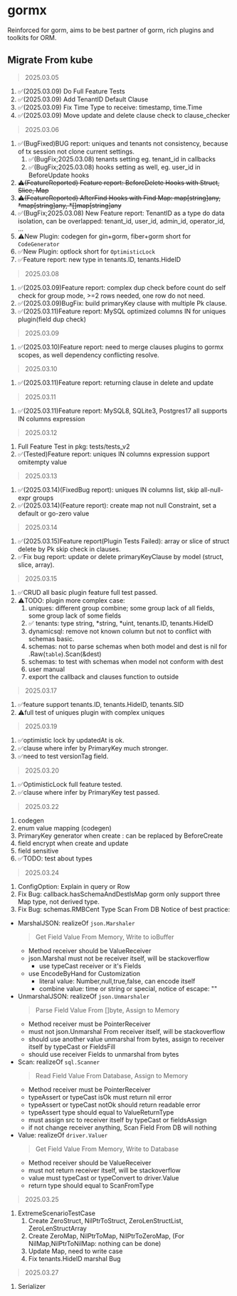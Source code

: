 # gormx
Reinforced for gorm, aims to be best partner of gorm, rich plugins and toolkits for ORM.

## Migrate From kube
> 2025.03.05
1. ✅(2025.03.09) Do Full Feature Tests
2. ✅(2025.03.09) Add TenantID Default Clause
3. ✅(2025.03.09) Fix Time Type to receive: timestamp, time.Time
4. ✅(2025.03.09) Move update and delete clause check to clause_checker

> 2025.03.06
1. ✅(BugFixed)BUG report: uniques and tenants not consistency, because of tx session not clone current settings.
   1. ✅(BugFix;2025.03.08) tenants setting eg. tenant_id in callbacks
   2. ✅(BugFix;2025.03.08) hooks setting as well, eg. user_id in BeforeUpdate hooks
2. ~~⚠️(FeatureReported) Feature report: BeforeDelete Hooks with Struct, Slice, Map~~
3. ~~⚠️(FeatureReported) AfterFind Hooks with Find Map: ~~map[string]any~~, *map[string]any, *[]map[string]any~~
4. ✅(BugFix;2025.03.08) New Feature report: TenantID as a type do data isolation, can be overlapped: tenant_id, user_id, admin_id, operator_id, ...
5. ⚠️New Plugin: codegen for gin+gorm, fiber+gorm short for `CodeGenerator`
6. ✅New Plugin: optlock short for `OptimisticLock`
7. ✅Feature report: new type in tenants.ID, tenants.HideID

> 2025.03.08
1. ✅(2025.03.09)Feature report: complex dup check before count do self check for group mode, >=2 rows needed, one row do not need.
2. ✅(2025.03.09)BugFix: build primaryKey clause with multiple Pk clause.
3. ✅(2025.03.11)Feature report: MySQL optimized columns IN for uniques plugin(field dup check)

> 2025.03.09
1. ✅(2025.03.10)Feature report: need to merge clauses plugins to gormx scopes, as well dependency conflicting resolve.

> 2025.03.10
1. ✅(2025.03.11)Feature report: returning clause in delete and update

> 2025.03.11
1. ✅(2025.03.11)Feature report: MySQL8, SQLite3, Postgres17 all supports IN columns expression

> 2025.03.12
1. Full Feature Test in pkg: tests/tests_v2
2. ✅(Tested)Feature report: uniques IN columns expression support omitempty value

> 2025.03.13 
1. ✅(2025.03.14)(FixedBug report): uniques IN columns list, skip all-null-expr groups
2. ✅(2025.03.14)(Feature report): create map not null Constraint, set a default or go-zero value

> 2025.03.14
1. ✅(2025.03.15)Feature report(Plugin Tests Failed): array or slice of struct delete by Pk skip check in clauses.
2. ✅Fix bug report: update or delete primaryKeyClause by model (struct, slice, array).

> 2025.03.15
1. ✅CRUD all basic plugin feature full test passed.
2. ⚠️TODO: plugin more complex case:
   1. uniques: different group combine; some group lack of all fields, some group lack of some fields
   2. ✅ tenants: type string, *string, *uint, tenants.ID, tenants.HideID
   3. dynamicsql: remove not known column but not to conflict with schemas basic.
   4. schemas: not to parse schemas when both model and dest is nil for .Raw(`table`).Scan(&dest)
   5. schemas: to test with schemas when model not conform with dest
   6. user manual
   7. export the callback and clauses function to outside

> 2025.03.17
1. ✅feature support tenants.ID, tenants.HideID, tenants.SID
2. ⚠️full test of uniques plugin with complex uniques

> 2025.03.19
1. ✅optimistic lock by updatedAt is ok.
2. ✅clause where infer by PrimaryKey much stronger.
3. ✅need to test versionTag field.

> 2025.03.20
1. ✅OptimisticLock full feature tested.
2. ✅clause where infer by PrimaryKey test passed.

> 2025.03.22
1. codegen
2. enum value mapping (codegen)
3. PrimaryKey generator when create : can be replaced by BeforeCreate
4. field encrypt when create and update
5. field sensitive
6. ✅TODO: test about types

> 2025.03.24
1. ConfigOption: Explain in query or Row
2. Fix Bug: callback.hasSchemaAndDestIsMap gorm only support three Map type, not derived type.
3. Fix Bug: schemas.RMBCent Type Scan From DB
Notice of best practice: 
- MarshalJSON: realizeOf `json.Marshaler`
  > Get Field Value From Memory, Write to ioBuffer
  - Method receiver should be ValueReceiver
  - json.Marshal must not be receiver itself, will be stackoverflow
    - use typeCast receiver or it's Fields
  - use EncodeByHand for Customization
    - literal value: Number,null,true,false, can encode itself
    - combine value: time or string or special, notice of escape: ""
- UnmarshalJSON: realizeOf `json.Unmarshaler`
  > Parse Field Value From []byte, Assign to Memory
  - Method receiver must be PointerReceiver
  - must not json.Unmarshal From receiver itself, will be stackoverflow
  - should use another value unmarshal from bytes, assign to receiver itself by typeCast or FieldsFill
  - should use receiver Fields to unmarshal from bytes
- Scan: realizeOf `sql.Scanner`
  > Read Field Value From Database, Assign to Memory
  - Method receiver must be PointerReceiver
  - typeAssert or typeCast isOk must return nil error
  - typeAssert or typeCast notOk should return readable error
  - typeAssert type should equal to ValueReturnType
  - must assign src to receiver itself by typeCast or fieldsAssign
  - if not change receiver anything, Scan Field From DB will nothing
- Value: realizeOf `driver.Valuer`
  > Get Field Value From Memory, Write to Database
  - Method receiver should be ValueReceiver
  - must not return receiver itself, will be stackoverflow
  - value must typeCast or typeConvert to driver.Value
  - return type should equal to ScanFromType

> 2025.03.25
1. ExtremeScenarioTestCase
   1. Create ZeroStruct, NilPtrToStruct, ZeroLenStructList, ZeroLenStructArray
   2. Create ZeroMap, NilPtrToMap, NilPtrToZeroMap, (For NilMap,NilPtrToNilMap: nothing can be done)
   3. Update Map, need to write case
   4. Fix tenants.HideID marshal Bug

> 2025.03.27
1. Serializer
